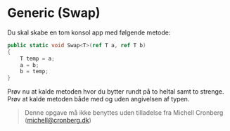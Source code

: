 ﻿# Generic (Swap)

Du skal skabe en tom konsol app med følgende metode:

```csharp
public static void Swap<T>(ref T a, ref T b)
{
    T temp = a;
    a = b;
    b = temp;
}
```
Prøv nu at kalde metoden hvor du bytter rundt på to heltal samt to strenge. Prøv at kalde metoden både med og uden angivelsen af typen.

<!-- footerstart -->
> Denne opgave må ikke benyttes uden tilladelse fra Michell Cronberg (michell@cronberg.dk)
<!-- footerslut -->